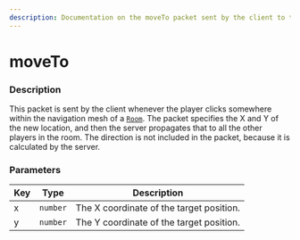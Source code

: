 ```yaml
---
description: Documentation on the moveTo packet sent by the client to the server.
---
```


# moveTo

### Description

This packet is sent by the client whenever the player clicks somewhere within the navigation mesh of a [`Room`](../classes/room.md). The packet specifies the X and Y of the new location, and then the server propagates that to all the other players in the room. The direction is not included in the packet, because it is calculated by the server.

### Parameters

| Key | Type     | Description                              |
| --- | -------- | ---------------------------------------- |
| x   | `number` | The X coordinate of the target position. |
| y   | `number` | The Y coordinate of the target position. |

